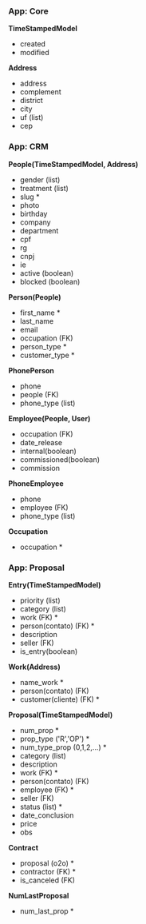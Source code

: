 ### App: Core

**TimeStampedModel**
* created
* modified

**Address**
* address
* complement
* district
* city
* uf (list)
* cep

### App: CRM

**People(TimeStampedModel, Address)**
* gender (list)
* treatment (list)
* slug *
* photo
* birthday
* company
* department
* cpf
* rg
* cnpj
* ie
* active (boolean)
* blocked (boolean)

**Person(People)**
* first_name *
* last_name
* email
* occupation (FK)
* person_type *
* customer_type *

**PhonePerson**
* phone
* people (FK)
* phone_type (list)

**Employee(People, User)**
* occupation (FK)
* date_release
* internal(boolean)
* commissioned(boolean)
* commission

**PhoneEmployee**
* phone
* employee (FK)
* phone_type (list)

**Occupation**
* occupation *


### App: Proposal

**Entry(TimeStampedModel)**
* priority (list)
* category (list)
* work (FK) *
* person(contato) (FK) *
* description
* seller (FK)
* is_entry(boolean)

**Work(Address)**
* name_work *
* person(contato) (FK)
* customer(cliente) (FK) *

**Proposal(TimeStampedModel)**
* num_prop *
* prop_type ('R','OP') *
* num_type_prop (0,1,2,...) *
* category (list)
* description
* work (FK) *
* person(contato) (FK)
* employee (FK) *
* seller (FK)
* status (list) *
* date_conclusion
* price
* obs

**Contract**
* proposal (o2o) *
* contractor (FK) *
* is_canceled (FK)

**NumLastProposal**
* num_last_prop *
